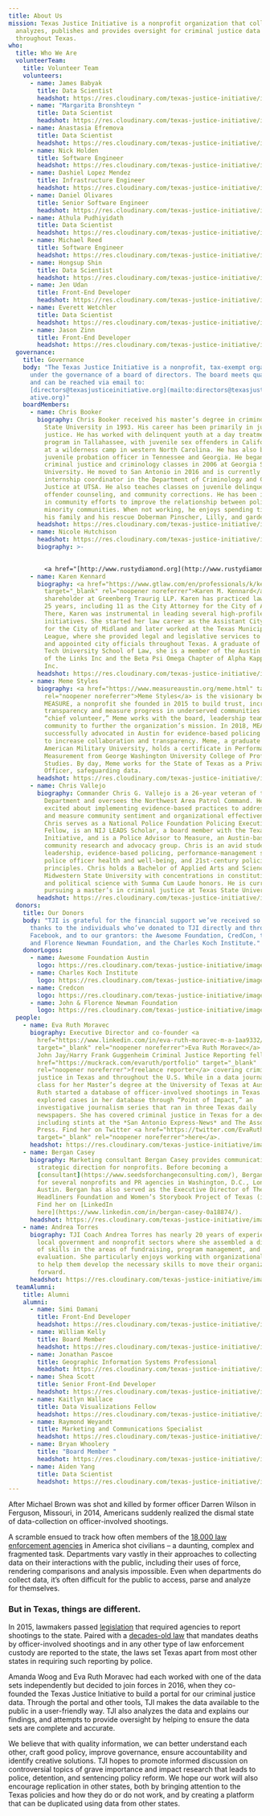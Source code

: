 ```yaml
---
title: About Us
mission: Texas Justice Initiative is a nonprofit organization that collects,
  analyzes, publishes and provides oversight for criminal justice data
  throughout Texas.
who:
  title: Who We Are
  volunteerTeam:
    title: Volunteer Team
    volunteers:
      - name: James Babyak
        title: Data Scientist
        headshot: https://res.cloudinary.com/texas-justice-initiative/image/upload/v1583373811/james-babyak_cmomxc.jpg
      - name: "Margarita Bronshteyn "
        title: Data Scientist
        headshot: https://res.cloudinary.com/texas-justice-initiative/image/upload/v1594048926/Margarita_Bronshteyn_Photo_e6hjzb.jpg
      - name: Anastasia Efremova
        title: Data Scientist
        headshot: https://res.cloudinary.com/texas-justice-initiative/image/upload/v1583973637/AnastasiaEfremova_1_f5z7rz.png
      - name: Nick Holden
        title: Software Engineer
        headshot: https://res.cloudinary.com/texas-justice-initiative/image/upload/v1583373897/nick-holden_h6exr6.jpg
      - name: Dashiel Lopez Mendez
        title: Infrastructure Engineer
        headshot: https://res.cloudinary.com/texas-justice-initiative/image/upload/v1583373932/dashiel-lopez-mendez_ctgk5o.jpg
      - name: Daniel Olivares
        title: Senior Software Engineer
        headshot: https://res.cloudinary.com/texas-justice-initiative/image/upload/v1583373984/daniel-olivares_mwwge0.jpg
      - name: Athula Pudhiyidath
        title: Data Scientist
        headshot: https://res.cloudinary.com/texas-justice-initiative/image/upload/v1583374106/athula-pudhiyidath_u2d1pu.jpg
      - name: Michael Reed
        title: Software Engineer
        headshot: https://res.cloudinary.com/texas-justice-initiative/image/upload/v1583374142/michael-reed_whsnoa.jpg
      - name: Hongsup Shin
        title: Data Scientist
        headshot: https://res.cloudinary.com/texas-justice-initiative/image/upload/v1583374725/hongsup-shin_hmegrv.jpg
      - name: Jen Udan
        title: Front-End Developer
        headshot: https://res.cloudinary.com/texas-justice-initiative/image/upload/v1583374509/jen-udan_auwxyy.jpg
      - name: Everett Wetchler
        title: Data Scientist
        headshot: https://res.cloudinary.com/texas-justice-initiative/image/upload/v1583374586/everett-wetchler_nwe6hc.jpg
      - name: Jason Zinn
        title: Front-End Developer
        headshot: https://res.cloudinary.com/texas-justice-initiative/image/upload/v1583374691/jason-zinn_d5mwdd.jpg
  governance:
    title: Governance
    body: "The Texas Justice Initiative is a nonprofit, tax-exempt organization
      under the governance of a board of directors. The board meets quarterly
      and can be reached via email to:
      [directors@texasjusticeinitiative.org](mailto:directors@texasjusticeiniti\
      ative.org)"
    boardMembers:
      - name: Chris Booker
        biography: Chris Booker received his master’s degree in criminology from Florida
          State University in 1993. His career has been primarily in juvenile
          justice. He has worked with delinquent youth at a day treatment
          program in Tallahassee, with juvenile sex offenders in California, and
          at a wilderness camp in western North Carolina. He has also been a
          juvenile probation officer in Tennessee and Georgia. He began teaching
          criminal justice and criminology classes in 2006 at Georgia Southern
          University. He moved to San Antonio in 2016 and is currently the
          internship coordinator in the Department of Criminology and Criminal
          Justice at UTSA. He also teaches classes on juvenile delinquency,
          offender counseling, and community corrections. He has been involved
          in community efforts to improve the relationship between police and
          minority communities. When not working, he enjoys spending time with
          his family and his rescue Doberman Pinscher, Lilly, and gardening.
        headshot: https://res.cloudinary.com/texas-justice-initiative/image/upload/v1591806510/ChrisBooker_cmcmqp.jpg
      - name: Nicole Hutchison
        headshot: https://res.cloudinary.com/texas-justice-initiative/image/upload/v1591811354/NicoleHutchison-Moore_hmikod.jpg
        biography: >-
          

          <a href="[http://www.rustydiamond.org](http://www.rustydiamond.org/)" target="_blank" rel="noopener noreferrer">Nicole Hutchison</a> is the founder and backbone of non-profit, The Rusty Diamond Network. Born out of her personal tragedy, and subsequent incarceration within TDCJ in 2018, Nicole saw the need for peer-to-peer mentorship and support within prison walls. Upon her release, the seed grew, and with a vast network in place, re-entry, parole, family services, clothing, housing and resources are now in the suite of services offered by The Rusty Diamond Network. Nicole's 25-year career in Global Fortune 500 companies, focused on software solutions and data analytics to solve organizations largest problems, gave her the  tenacity and skillset to advocate and tackle the difficult criminal justice system to fight for women's mental health and re-entry success. The Rusty Diamond Network partners with several organizations in Texas, and across the US to advocate for overall reforms and restorative justice.
      - name: Karen Kennard
        biography: <a href="https://www.gtlaw.com/en/professionals/k/kennard-karen-m"
          target="_blank" rel="noopener noreferrer">Karen M. Kennard</a> is a
          shareholder at Greenberg Traurig LLP. Karen has practiced law for over
          25 years, including 11 as the City Attorney for the City of Austin.
          There, Karen was instrumental in leading several high-profile
          initiatives. She started her law career as the Assistant City Attorney
          for the City of Midland and later worked at the Texas Municipal
          League, where she provided legal and legislative services to elected
          and appointed city officials throughout Texas. A graduate of the Texas
          Tech University School of Law, she is a member of the Austin Chapter
          of the Links Inc and the Beta Psi Omega Chapter of Alpha Kappa Alpha,
          Inc.
        headshot: https://res.cloudinary.com/texas-justice-initiative/image/upload/v1583375350/karen-kennard_em2dw2.jpg
      - name: Meme Styles
        biography: <a href="https://www.measureaustin.org/meme.html" target="_blank"
          rel="noopener noreferrer">Meme Styles</a> is the visionary behind
          MEASURE, a nonprofit she founded in 2015 to build trust, increase
          transparency and measure progress in underserved communities. As
          “chief volunteer,” Meme works with the board, leadership team and the
          community to further the organization’s mission. In 2018, MEASURE
          successfully advocated in Austin for evidence-based policing as a way
          to increase collaboration and transparency. Meme, a graduate of
          American Military University, holds a certificate in Performance
          Measurement from George Washington University College of Professional
          Studies. By day, Meme works for the State of Texas as a Privacy
          Officer, safeguarding data.
        headshot: https://res.cloudinary.com/texas-justice-initiative/image/upload/v1583375216/meme-styles_zfsh5l.jpg
      - name: Chris Vallejo
        biography: Commander Chris G. Vallejo is a 26-year veteran of the Austin Police
          Department and oversees the Northwest Area Patrol Command. He is
          excited about implementing evidence-based practices to address crime
          and measure community sentiment and organizational effectiveness.
          Chris serves as a National Police Foundation Policing Executive
          Fellow, is an NIJ LEADS Scholar, a board member with the Texas Justice
          Initiative, and is a Police Advisor to Measure, an Austin-based
          community research and advocacy group. Chris is an avid student of
          leadership, evidence-based policing, performance-management systems,
          police officer health and well-being, and 21st-century policing
          principles. Chris holds a Bachelor of Applied Arts and Science from
          Midwestern State University with concentrations in constitutional law
          and political science with Summa Cum Laude honors. He is currently
          pursuing a master’s in criminal justice at Texas State University.​
        headshot: https://res.cloudinary.com/texas-justice-initiative/image/upload/v1591806483/ChrisVallejo_zxvflj.jpg
  donors:
    title: Our Donors
    body: "TJI is grateful for the financial support we’ve received so far. Many
      thanks to the individuals who’ve donated to TJI directly and through
      Facebook, and to our grantors: the Awesome Foundation, CredCon, the John
      and Florence Newman Foundation, and the Charles Koch Institute."
    donorLogos:
      - name: Awesome Foundation Austin
        logo: https://res.cloudinary.com/texas-justice-initiative/image/upload/v1583375661/Awesome-ATX-300x300_cph3ke.png
      - name: Charles Koch Institute
        logo: https://res.cloudinary.com/texas-justice-initiative/image/upload/v1583375748/CKI-Logo-RGB-300x300_gn4m1h.png
      - name: Credcon
        logo: https://res.cloudinary.com/texas-justice-initiative/image/upload/v1583375790/credcon_logo_small_lsh3xy.jpg
      - name: John & Florence Newman Foundation
        logo: https://res.cloudinary.com/texas-justice-initiative/image/upload/v1583375822/Newmanlogo-thumb-360x200_aexkd6.png
  people:
    - name: Eva Ruth Moravec
      biography: Executive Director and co-founder <a
        href="https://www.linkedin.com/in/eva-ruth-moravec-m-a-1aa9332/"
        target="_blank" rel="noopener noreferrer">Eva Ruth Moravec</a> is a 2018
        John Jay/Harry Frank Guggenheim Criminal Justice Reporting fellow, a <a
        href="https://muckrack.com/evaruth/portfolio" target="_blank"
        rel="noopener noreferrer">freelance reporter</a> covering criminal
        justice in Texas and throughout the U.S. While in a data journalism
        class for her Master’s degree at the University of Texas at Austin, Eva
        Ruth started a database of officer-involved shootings in Texas. She then
        explored cases in her database through “Point of Impact,” an
        investigative journalism series that ran in three Texas daily
        newspapers. She has covered criminal justice in Texas for a decade,
        including stints at the *San Antonio Express-News* and The Associated
        Press. Find her on Twitter <a href="https://twitter.com/EvaRuth"
        target="_blank" rel="noopener noreferrer">here</a>.
      headshot: https://res.cloudinary.com/texas-justice-initiative/image/upload/v1583373618/eva-ruth-moravec_iyilfi.jpg
    - name: Bergan Casey
      biography: Marketing consultant Bergan Casey provides communications support and
        strategic direction for nonprofits. Before becoming a
        [consultant](https://www.seedsforchangeconsulting.com/), Bergan worked
        for several nonprofits and PR agencies in Washington, D.C., London and
        Austin. Bergan has also served as the Executive Director of The
        Headliners Foundation and Women’s Storybook Project of Texas (interim).
        Find her on [LinkedIn
        here](https://www.linkedin.com/in/bergan-casey-0a18874/).
      headshot: https://res.cloudinary.com/texas-justice-initiative/image/upload/v1583374759/bergan-casey_gzudmf.jpg
    - name: Andrea Torres
      biography: TJI Coach Andrea Torres has nearly 20 years of experience in Austin’s
        local government and nonprofit sectors where she assembled a diverse set
        of skills in the areas of fundraising, program management, and program
        evaluation. She particularly enjoys working with organizational leaders
        to help them develop the necessary skills to move their organizations
        forward.
      headshot: https://res.cloudinary.com/texas-justice-initiative/image/upload/v1586287497/Andrea_Headshot_-_Copy_a3tigf.jpg
  teamAlumni:
    title: Alumni
    alumni:
      - name: Simi Damani
        title: Front-End Developer
        headshot: https://res.cloudinary.com/texas-justice-initiative/image/upload/v1583373850/simi-damani_laqyha.jpg
      - name: William Kelly
        title: Board Member
        headshot: https://res.cloudinary.com/texas-justice-initiative/image/upload/v1583375284/william-kelly_jtltdc.jpg
      - name: Jonathan Pascoe
        title: Geographic Information Systems Professional
        headshot: https://res.cloudinary.com/texas-justice-initiative/image/upload/v1583374057/jonathan-pascoe_lcij2b.jpg
      - name: Shea Scott
        title: Senior Front-End Developer
        headshot: https://res.cloudinary.com/texas-justice-initiative/image/upload/v1583374476/shea-scott_y7un1c.jpg
      - name: Kaitlyn Wallace
        title: Data Visualizations Fellow
        headshot: https://res.cloudinary.com/texas-justice-initiative/image/upload/v1583374547/kaitlyn-wallace_wimcib.jpg
      - name: Raymond Weyandt
        title: Marketing and Communications Specialist
        headshot: https://res.cloudinary.com/texas-justice-initiative/image/upload/v1583374621/raymond-weyandt_gxupnz.jpg
      - name: Bryan Whoolery
        title: "Board Member "
        headshot: https://res.cloudinary.com/texas-justice-initiative/image/upload/v1583375412/bryan-whoolery_ifvocg.jpg
      - name: Aiden Yang
        title: Data Scientist
        headshot: https://res.cloudinary.com/texas-justice-initiative/image/upload/v1583374656/aiden-yang_ignryi.jpg
---
```

After Michael Brown was shot and killed by former officer Darren Wilson in Ferguson, Missouri, in 2014, Americans suddenly realized the dismal state of data-collection on officer-involved shootings.

A scramble ensued to track how often members of the <a href="http://www.politifact.com/punditfact/statements/2016/jul/10/charles-ramsey/how-many-police-departments-are-us/" target="_blank" rel="noopener noreferrer">18,000 law enforcement agencies</a> in America shot civilians – a daunting, complex and fragmented task. Departments vary vastly in their approaches to collecting data on their interactions with the public, including their uses of force, rendering comparisons and analysis impossible. Even when departments do collect data, it’s often difficult for the public to access, parse and analyze for themselves.

### But in Texas, things are different.

In 2015, lawmakers passed <a href="https://capitol.texas.gov/tlodocs/84R/billtext/pdf/HB01036F.pdf" target="_blank" rel="noopener noreferrer">legislation</a> that required agencies to report shootings to the state. Paired with a <a href="https://statutes.capitol.texas.gov/Docs/CR/htm/CR.49.htm" target="_blank" rel="noopener noreferrer">decades-old law</a> that mandates deaths by officer-involved shootings and in any other type of law enforcement custody are reported to the state, the laws set Texas apart from most other states in requiring such reporting by police.

Amanda Woog and Eva Ruth Moravec had each worked with one of the data sets independently but decided to join forces in 2016, when they co-founded the Texas Justice Initiative to build a portal for our criminal justice data. Through the portal and other tools, TJI makes the data available to the public in a user-friendly way. TJI also analyzes the data and explains our findings, and attempts to provide oversight by helping to ensure the data sets are complete and accurate.

We believe that with quality information, we can better understand each other, craft good policy, improve governance, ensure accountability and identify creative solutions. TJI hopes to promote informed discussion on controversial topics of grave importance and impact research that leads to police, detention, and sentencing policy reform. We hope our work will also encourage replication in other states, both by bringing attention to the Texas policies and how they do or do not work, and by creating a platform that can be duplicated using data from other states.